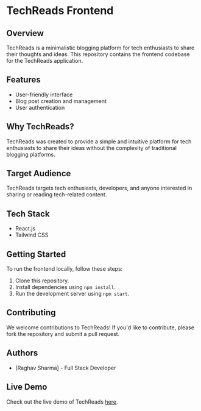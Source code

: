 # TechReads Frontend

## Overview
TechReads is a minimalistic blogging platform for tech enthusiasts to share their thoughts and ideas. This repository contains the frontend codebase for the TechReads application.

## Features
- User-friendly interface
- Blog post creation and management
- User authentication

## Why TechReads?
TechReads was created to provide a simple and intuitive platform for tech enthusiasts to share their ideas without the complexity of traditional blogging platforms.

## Target Audience
TechReads targets tech enthusiasts, developers, and anyone interested in sharing or reading tech-related content.

## Tech Stack
- React.js
- Tailwind CSS

## Getting Started
To run the frontend locally, follow these steps:

1. Clone this repository.
2. Install dependencies using `npm install`.
3. Run the development server using `npm start`.

## Contributing
We welcome contributions to TechReads! If you'd like to contribute, please fork the repository and submit a pull request.

## Authors
- [Raghav Sharma] - Full Stack Developer

## Live Demo
Check out the live demo of TechReads [here](https://techreadsblog.vercel.app).
